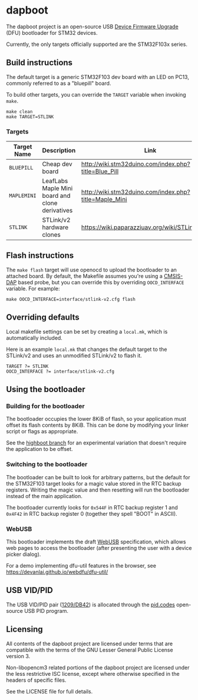 # dapboot
The dapboot project is an open-source USB [Device Firmware Upgrade](http://www.usb.org/developers/docs/devclass_docs/DFU_1.1.pdf) (DFU) bootloader for STM32 devices.

Currently, the only targets officially supported are the STM32F103x series.

## Build instructions
The default target is a generic STM32F103 dev board with an LED on PC13, commonly referred to as a "bluepill" board.

To build other targets, you can override the
`TARGET` variable when invoking `make`.

    make clean
    make TARGET=STLINK

### Targets

| Target Name | Description | Link |
| ----------- | ----------- |----- |
|`BLUEPILL`   | Cheap dev board | http://wiki.stm32duino.com/index.php?title=Blue_Pill |
|`MAPLEMINI`  | LeafLabs Maple Mini board and clone derivatives | http://wiki.stm32duino.com/index.php?title=Maple_Mini |
|`STLINK`     | STLink/v2 hardware clones | https://wiki.paparazziuav.org/wiki/STLink#Clones |

## Flash instructions
The `make flash` target will use openocd to upload the bootloader to an attached board. By default, the Makefile assumes you're using a [CMSIS-DAP](http://www.arm.com/products/processors/cortex-m/cortex-microcontroller-software-interface-standard.php) based probe, but you can override this by overriding `OOCD_INTERFACE` variable. For example:

    make OOCD_INTERFACE=interface/stlink-v2.cfg flash

## Overriding defaults
Local makefile settings can be set by creating a `local.mk`, which is automatically included.

Here is an example `local.mk` that changes the default target to the STLink/v2 and uses an unmodified STLink/v2 to flash it.

    TARGET ?= STLINK
    OOCD_INTERFACE ?= interface/stlink-v2.cfg

## Using the bootloader
### Building for the bootloader
The bootloader occupies the lower 8KiB of flash, so your application must offset its flash contents by 8KiB. This can be done by modifying your linker script or flags as appropriate.

See the [highboot branch](https://github.com/devanlai/dapboot/tree/highboot) for an experimental variation that doesn't require the application to be offset.

### Switching to the bootloader
The bootloader can be built to look for arbitrary patterns, but the default for the STM32F103 target looks for a magic value stored in the RTC backup registers. Writing the magic value and then resetting will run the bootloader instead of the main application.

The bootloader currently looks for `0x544F` in RTC backup register 1 and `0x4F42` in RTC backup register 0 (together they spell "BOOT" in ASCII).

### WebUSB
This bootloader implements the draft [WebUSB](https://wicg.github.io/webusb/) specification, which allows web pages to access the bootloader (after presenting the user with a device picker dialog).

For a demo implementing dfu-util features in the browser, see https://devanlai.github.io/webdfu/dfu-util/

## USB VID/PID
The USB VID/PID pair ([1209/DB42](http://pid.codes/1209/DB42/)) is allocated through the [pid.codes](http://pid.codes/) open-source USB PID program.

## Licensing
All contents of the dapboot project are licensed under terms that are compatible with the terms of the GNU Lesser General Public License version 3.

Non-libopencm3 related portions of the dapboot project are licensed under the less restrictive ISC license, except where otherwise specified in the headers of specific files.

See the LICENSE file for full details.
